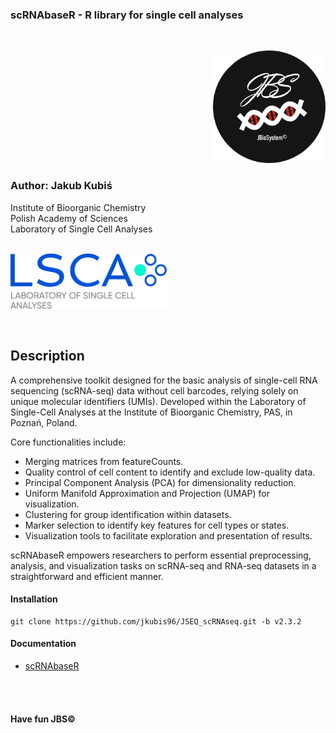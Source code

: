 ### scRNAbaseR - R library for single cell analyses

<br />



<p align="right">
<img  src="https://github.com/jkubis96/Logos/blob/main/logos/jbs_current.png?raw=true" alt="drawing" width="180" />
</p>


### Author: Jakub Kubiś

<div align="left">
 Institute of Bioorganic Chemistry<br />
 Polish Academy of Sciences<br />
 Laboratory of Single Cell Analyses<br />

<br />

<p align="left">
<img  src="fig/lsca.png" alt="drawing" width="250" />
</p>
</div>


<br />


## Description

A comprehensive toolkit designed for the basic analysis of single-cell RNA sequencing (scRNA-seq) data without cell barcodes, relying solely on unique molecular identifiers (UMIs). Developed within the Laboratory of Single-Cell Analyses at the Institute of Bioorganic Chemistry, PAS, in Poznań, Poland. 

Core functionalities include:
- Merging matrices from featureCounts.
- Quality control of cell content to identify and exclude low-quality data.
- Principal Component Analysis (PCA) for dimensionality reduction.
- Uniform Manifold Approximation and Projection (UMAP) for visualization.
- Clustering for group identification within datasets.
- Marker selection to identify key features for cell types or states.
- Visualization tools to facilitate exploration and presentation of results.

scRNAbaseR empowers researchers to perform essential preprocessing, analysis, and visualization tasks on scRNA-seq and RNA-seq datasets in a straightforward and efficient manner.



#### Installation

```
git clone https://github.com/jkubis96/JSEQ_scRNAseq.git -b v2.3.2
```

#### Documentation

* [scRNAbaseR](https://github.com/Hoohm/dropSeqPipe)

<br />

<br />


#### Have fun JBS©